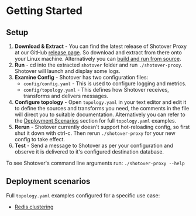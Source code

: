 # Getting Started

## Setup

1. **Download & Extract** - You can find the latest release of Shotover Proxy at our GitHub [release page](https://github.com/shotover/shotover-proxy/releases). So download and extract from there onto your Linux machine. Alternatively you can [build and run from source](../contributing.md).
2. **Run** - cd into the extracted `shotover` folder and run `./shotover-proxy`. Shotover will launch and display some logs.
3. **Examine Config** - Shotover has two configuration files:
    * `config/config.yaml` - This is used to configure logging and metrics.
    * `config/topology.yaml` - This defines how Shotover receives, transforms and delivers messages.
4. **Configure topology** - Open `topology.yaml` in your text editor and edit it to define the sources and transforms you need, the comments in the file will direct you to suitable documentation. Alternatively you can refer to the [Deployment Scenarios](#deployment-scenarios) section for full `topology.yaml` examples.
5. **Rerun** - Shotover currently doesn't support hot-reloading config, so first shut it down with ctrl-c. Then rerun `./shotover-proxy` for your new config to take effect.
6. **Test** - Send a message to Shotover as per your configuration and observe it is delivered to it's configured destination database.

To see Shotover's command line arguments run: `./shotover-proxy --help`

## Deployment scenarios

Full `topology.yaml` examples configured for a specific use case:

* [Redis clustering](../examples/redis-clustering-unaware.md)
